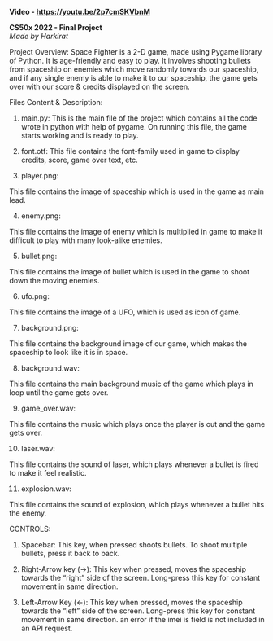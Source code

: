 **Video - https://youtu.be/2p7cmSKVbnM**

**CS50x 2022 - Final Project**\
*Made by Harkirat*

Project Overview:
Space Fighter is a 2-D game, made using Pygame library of Python. It is age-friendly and easy to play. It involves shooting bullets from spaceship on enemies which move randomly towards our spaceship, and if any single enemy is able to make it to our spaceship, the game gets over with our score & credits displayed on the screen.

Files Content & Description:
1) main.py:
 This is the main file of the project which contains all the code wrote in python with help of pygame. On running this file, the game starts working and is ready to play.

2) font.otf: 
This file contains the font-family used in game to display credits, score, game over text, etc.

3) player.png:

This file contains the image of spaceship which is used in the game as main lead.

4) enemy.png:

This file contains the image of enemy which is multiplied in game to make it difficult to play with many look-alike enemies.

5) bullet.png:

This file contains the image of bullet which is used in the game to shoot down the moving enemies.

6) ufo.png:

This file contains the image of a UFO, which is used as icon of game.

7) background.png:

This file contains the background image of our game, which makes the spaceship to look like it is in space.

8) background.wav:

This file contains the main background music of the game which plays in loop until the game gets over.

9) game_over.wav:

This file contains the music which plays once the player is out and the game gets over.

10) laser.wav:

This file contains the sound of laser, which plays whenever a bullet is fired to make it feel realistic.

11) explosion.wav:

This file contains the sound of explosion, which plays whenever a bullet hits the enemy.


CONTROLS:
1) Spacebar:
 This key, when pressed shoots bullets. To shoot multiple bullets, press it back to back.

2) Right-Arrow key (->):
This key when pressed, moves the spaceship towards the “right” side of the screen.
Long-press this key for constant movement in same direction.

3) Left-Arrow Key (<-):
This key when pressed, moves the spaceship towards the “left” side of the screen.
Long-press this key for constant movement in same direction.
an error if the imei is field is not included in an API request.
